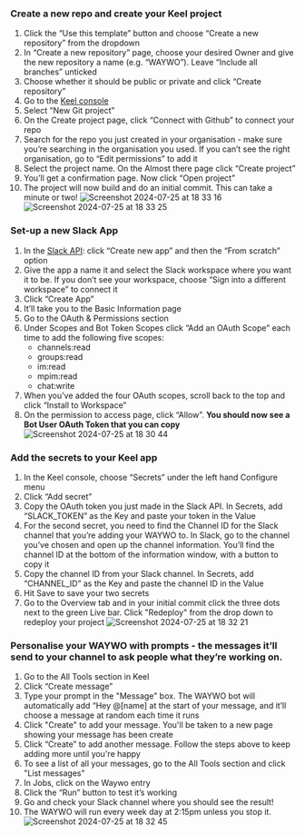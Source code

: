 
### Create a new repo and create your Keel project
1. Click the “Use this template” button and choose “Create a new repository” from the dropdown
2. In “Create a new repository” page, choose your desired Owner and give the new repository a name (e.g. “WAYWO”). Leave “Include all branches” unticked
3. Choose whether it should be public or private and click “Create repository”
4. Go to the [Keel console](https://console.keel.so/start)
5. Select “New Git project”
6. On the Create project page, click “Connect with Github” to connect your repo
7. Search for the repo you just created in your organisation - make sure you’re searching in the organisation you used. If you can’t see the right organisation, go to “Edit permissions” to add it
8. Select the project name. On the Almost there page click “Create project”
9. You’ll get a confirmation page. Now click “Open project”
10. The project will now build and do an initial commit. This can take a minute or two! 
![Screenshot 2024-07-25 at 18 33 16](https://github.com/user-attachments/assets/5d0ba3c5-799f-49a2-a614-05f7177a7c9a)
![Screenshot 2024-07-25 at 18 33 25](https://github.com/user-attachments/assets/23365fa9-3faf-4920-93f3-a50792c35b76)


### Set-up a new Slack App
1. In the [Slack API](https://api.slack.com/apps/): click “Create new app” and then the “From scratch” option
2. Give the app a name it and select the Slack workspace where you want it to be. If you don’t see your workspace, choose “Sign into a different workspace” to connect it
3. Click “Create App”
4. It’ll take you to the Basic Information page
5. Go to the OAuth & Permissions section
6. Under Scopes and Bot Token Scopes click “Add an OAuth Scope” each time to add the following five scopes:
   - channels:read
   - groups:read
   - im:read
   - mpim:read
   - chat:write
8. When you’ve added the four OAuth scopes, scroll back to the top and click “Install to Workspace”
9. On the permission to access page, click “Allow”. **You should now see a Bot User OAuth Token that you can copy**
![Screenshot 2024-07-25 at 18 30 44](https://github.com/user-attachments/assets/b0ec68fe-fb46-44b6-9635-56377978c202)


### Add the secrets to your Keel app
1. In the Keel console, choose “Secrets” under the left hand Configure menu
2. Click “Add secret” 
3. Copy the OAuth token you just made in the Slack API. In Secrets, add “SLACK_TOKEN” as the Key and paste your token in the Value
4. For the second secret, you need to find the Channel ID for the Slack channel that you’re adding your WAYWO to. In Slack, go to the channel you’ve chosen and open up the channel information. You’ll find the channel ID at the bottom of the information window, with a button to copy it
5. Copy the channel ID from your Slack channel. In Secrets, add “CHANNEL_ID” as the Key and paste the channel ID in the Value
6. Hit Save to save your two secrets
7. Go to the Overview tab and in your initial commit click the three dots next to the green Live bar. Click "Redeploy" from the drop down to redeploy your project
![Screenshot 2024-07-25 at 18 32 21](https://github.com/user-attachments/assets/70268dc3-ac8c-4155-85e2-50e01b47dc70)


### Personalise your WAYWO with prompts - the messages it’ll send to your channel to ask people what they’re working on. 
1. Go to the All Tools section in Keel
2. Click “Create message”
3. Type your prompt in the "Message" box. The WAYWO bot will automatically add “Hey @[name] at the start of your message, and it’ll choose a message at random each time it runs
4. Click "Create" to add your message. You'll be taken to a new page showing your message has been create
5. Click “Create” to add another message. Follow the steps above to keep adding more until you're happy
6. To see a list of all your messages, go to the All Tools section and click "List messages"
7. In Jobs, click on the Waywo entry
8. Click the “Run” button to test it’s working
9. Go and check your Slack channel where you should see the result! 
10. The WAYWO will run every week day at 2:15pm unless you stop it.
![Screenshot 2024-07-25 at 18 32 45](https://github.com/user-attachments/assets/2292385c-2399-4113-a881-21b50b2369bf)

